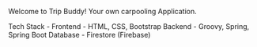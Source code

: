 Welcome to Trip Buddy! Your own carpooling Application.

Tech Stack -
Frontend - HTML, CSS, Bootstrap
Backend - Groovy, Spring, Spring Boot
Database - Firestore (Firebase)
